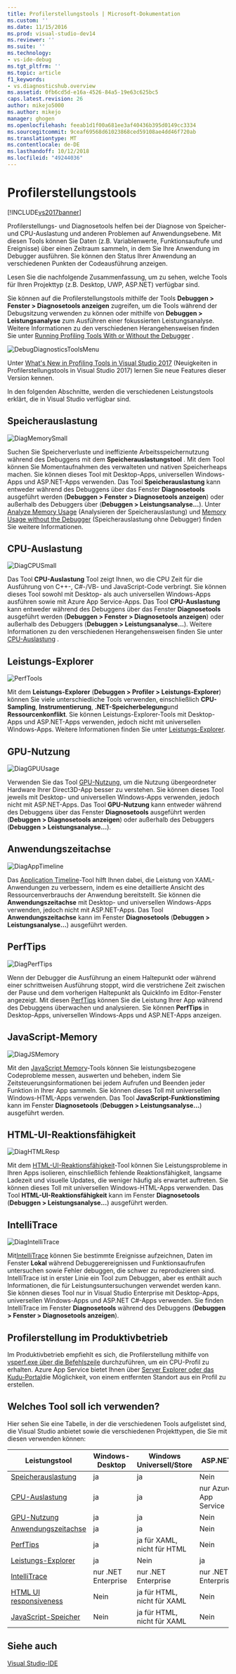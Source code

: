```yaml
---
title: Profilerstellungstools | Microsoft-Dokumentation
ms.custom: ''
ms.date: 11/15/2016
ms.prod: visual-studio-dev14
ms.reviewer: ''
ms.suite: ''
ms.technology:
- vs-ide-debug
ms.tgt_pltfrm: ''
ms.topic: article
f1_keywords:
- vs.diagnosticshub.overview
ms.assetid: 0fb6cd5d-e16a-4526-84a5-19e63c625bc5
caps.latest.revision: 26
author: mikejo5000
ms.author: mikejo
manager: ghogen
ms.openlocfilehash: feeab1d1f00a681ee3af40436b395d0149cc3334
ms.sourcegitcommit: 9ceaf69568d61023868ced59108ae4dd46f720ab
ms.translationtype: MT
ms.contentlocale: de-DE
ms.lasthandoff: 10/12/2018
ms.locfileid: "49244036"
---
```

# <a name="profiling-tools"></a>Profilerstellungstools
[!INCLUDE[vs2017banner](../includes/vs2017banner.md)]

Profilerstellungs- und Diagnosetools helfen bei der Diagnose von Speicher- und CPU-Auslastung und anderen Problemen auf Anwendungsebene. Mit diesen Tools können Sie Daten (z.B. Variablenwerte, Funktionsaufrufe und Ereignisse) über einen Zeitraum sammeln, in dem Sie Ihre Anwendung im Debugger ausführen. Sie können den Status Ihrer Anwendung an verschiedenen Punkten der Codeausführung anzeigen.  
  
 Lesen Sie die nachfolgende Zusammenfassung, um zu sehen, welche Tools für Ihren Projekttyp (z.B. Desktop, UWP, ASP.NET) verfügbar sind.  
  
 Sie können auf die Profilerstellungstools mithilfe der Tools **Debuggen &gt; Fenster &gt; Diagnosetools anzeigen** zugreifen, um die Tools während der Debugsitzung verwenden zu können oder mithilfe von **Debuggen &gt; Leistungsanalyse** zum Ausführen einer fokussierten Leistungsanalyse.  Weitere Informationen zu den verschiedenen Herangehensweisen finden Sie unter [Running Profiling Tools With or Without the Debugger](../profiling/running-profiling-tools-with-or-without-the-debugger.md) .  
  
 ![DebugDiagnosticsToolsMenu](../profiling/media/debugdiagnosticstoolsmenu.png "DebugDiagnosticsToolsMenu")  
  
 Unter [What's New in Profiling Tools in Visual Studio 2017](../profiling/what-s-new-in-profiling-tools.md) (Neuigkeiten in Profilerstellungstools in Visual Studio 2017) lernen Sie neue Features dieser Version kennen.  
  
 In den folgenden Abschnitte, werden die verschiedenen Leistungstools erklärt, die in Visual Studio verfügbar sind.  
  
## <a name="memory-usage"></a>Speicherauslastung  
 ![DiagMemorySmall](../profiling/media/diagmemorysmall.png "DiagMemorySmall")  
  
 Suchen Sie Speicherverluste und ineffiziente Arbeitsspeichernutzung während des Debuggens mit dem **Speicherauslastungstool** . Mit dem Tool können Sie Momentaufnahmen des verwalteten und nativen Speicherheaps machen. Sie können dieses Tool mit Desktop-Apps, universellen Windows-Apps und ASP.NET-Apps verwenden. Das Tool **Speicherauslastung** kann entweder während des Debuggens über das Fenster **Diagnosetools** ausgeführt werden (**Debuggen &gt; Fenster &gt; Diagnosetools anzeigen**) oder außerhalb des Debuggers über (**Debuggen &gt; Leistungsanalyse...**). Unter [Analyze Memory Usage](../profiling/memory-usage.md) (Analysieren der Speicherauslastung) und [Memory Usage without the Debugger](http://msdn.microsoft.com/library/8883bc5f-df86-4f84-aa2b-a21150f499b0) (Speicherauslastung ohne Debugger) finden Sie weitere Informationen.  
  
## <a name="cpu-usage"></a>CPU-Auslastung  
 ![DiagCPUSmall](../profiling/media/diagcpusmall.png "DiagCPUSmall")  
  
 Das Tool **CPU-Auslastung** Tool zeigt Ihnen, wo die CPU Zeit für die Ausführung von C++-, C#-/VB- und JavaScript-Code verbringt.  Sie können dieses Tool sowohl mit Desktop- als auch universellen Windows-Apps ausführen sowie mit Azure App Service-Apps. Das Tool **CPU-Auslastung** kann entweder während des Debuggens über das Fenster **Diagnosetools** ausgeführt werden (**Debuggen &gt; Fenster &gt; Diagnosetools anzeigen**) oder außerhalb des Debuggers (**Debuggen &gt; Leistungsanalyse...**). Weitere Informationen zu den verschiedenen Herangehensweisen finden Sie unter [CPU-Auslastung](../profiling/cpu-usage.md) .  
  
## <a name="performance-explorer"></a>Leistungs-Explorer  
 ![PerfTools](../profiling/media/perftools.png "PerfTools")  
  
 Mit dem **Leistungs-Explorer** (**Debuggen &gt; Profiler &gt; Leistungs-Explorer**) können Sie viele unterschiedliche Tools verwenden, einschließlich **CPU-Sampling**,  **Instrumentierung**, **.NET-Speicherbelegung**und **Ressourcenkonflikt**. Sie können Leistungs-Explorer-Tools mit Desktop-Apps und ASP.NET-Apps verwenden, jedoch nicht mit universellen Windows-Apps. Weitere Informationen finden Sie unter [Leistungs-Explorer](../profiling/performance-explorer.md).  
  
## <a name="gpu-usage"></a>GPU-Nutzung  
 ![DiagGPUUsage](../profiling/media/diaggpuusage.png "DiagGPUUsage")  
  
 Verwenden Sie das Tool [GPU-Nutzung](../debugger/gpu-usage.md), um die Nutzung übergeordneter Hardware Ihrer Direct3D-App besser zu verstehen. Sie können dieses Tool jeweils mit Desktop- und universellen Windows-Apps verwenden, jedoch nicht mit ASP.NET-Apps. Das Tool **GPU-Nutzung** kann entweder während des Debuggens über das Fenster **Diagnosetools** ausgeführt werden (**Debuggen &gt; Diagnosetools anzeigen**) oder außerhalb des Debuggers (**Debuggen &gt; Leistungsanalyse...**).  
  
## <a name="application-timeline"></a>Anwendungszeitachse  
 ![DiagAppTimeline](../profiling/media/diagapptimeline.png "DiagAppTimeline")  
  
 Das [Application Timeline](../profiling/application-timeline.md)-Tool hilft Ihnen dabei, die Leistung von XAML-Anwendungen zu verbessern, indem es eine detaillierte Ansicht des Ressourcenverbrauchs der Anwendung bereitstellt. Sie können die **Anwendungszeitachse** mit Desktop- und universellen Windows-Apps verwenden, jedoch nicht mit ASP.NET-Apps. Das Tool **Anwendungszeitachse** kann im Fenster **Diagnosetools** (**Debuggen &gt; Leistungsanalyse...**) ausgeführt werden.  
  
## <a name="perftips"></a>PerfTips  
 ![DiagPerfTips](../profiling/media/diagperftips.png "DiagPerfTips")  
  
 Wenn der Debugger die Ausführung an einem Haltepunkt oder während einer schrittweisen Ausführung stoppt, wird die verstrichene Zeit zwischen der Pause und dem vorherigen Haltepunkt als QuickInfo im Editor-Fenster angezeigt. Mit diesen [PerfTips](../profiling/perftips.md) können Sie die Leistung Ihrer App während des Debuggens überwachen und analysieren. Sie können **PerfTips** in Desktop-Apps, universellen Windows-Apps und ASP.NET-Apps anzeigen.  
  
## <a name="javascript-memory"></a>JavaScript-Memory  
 ![DiagJSMemory](../profiling/media/diagjsmemory.png "DiagJSMemory")  
  
 Mit den [JavaScript Memory](../profiling/javascript-memory.md)-Tools können Sie leistungsbezogene Codeprobleme messen, auswerten und beheben, indem Sie Zeitsteuerungsinformationen bei jedem Aufrufen und Beenden jeder Funktion in Ihrer App sammeln. Sie können dieses Toll mit universellen Windows-HTML-Apps verwenden. Das Tool **JavaScript-Funktionstiming** kann im Fenster **Diagnosetools** (**Debuggen &gt; Leistungsanalyse...**) ausgeführt werden.  
  
## <a name="html-ui-responsiveness"></a>HTML-UI-Reaktionsfähigkeit  
 ![DiagHTMLResp](../profiling/media/diaghtmlresp.png "DiagHTMLResp")  
  
 Mit dem [HTML-UI-Reaktionsfähigkeit](../profiling/html-ui-responsiveness.md)-Tool können Sie Leistungsprobleme in Ihren Apps isolieren, einschließlich fehlende Reaktionsfähigkeit, langsame Ladezeit und visuelle Updates, die weniger häufig als erwartet auftreten. Sie können dieses Toll mit universellen Windows-HTML-Apps verwenden. Das Tool **HTML-UI-Reaktionsfähigkeit** kann im Fenster **Diagnosetools** (**Debuggen &gt; Leistungsanalyse...**) ausgeführt werden.  
  
## <a name="intellitrace"></a>IntelliTrace  
 ![DiagIntelliTrace](../profiling/media/diagintellitrace.png "DiagIntelliTrace")  
  
 Mit[IntelliTrace](../debugger/intellitrace.md) können Sie bestimmte Ereignisse aufzeichnen, Daten im Fenster **Lokal** während Debuggerereignissen und Funktionsaufrufen untersuchen sowie Fehler debuggen, die schwer zu reproduzieren sind.  IntelliTrace ist in erster Linie ein Tool zum Debuggen, aber es enthält auch Informationen, die für Leistungsuntersuchungen verwendet werden kann. Sie können dieses Tool nur in Visual Studio Enterprise mit Desktop-Apps, universellen Windows-Apps und ASP.NET C#-Apps verwenden. Sie finden IntelliTrace im Fenster **Diagnosetools** während des Debuggens (**Debuggen &gt; Fenster &gt; Diagnosetools anzeigen**).  
  
## <a name="profiling-in-production"></a>Profilerstellung im Produktivbetrieb  
 Im Produktivbetrieb empfiehlt es sich, die Profilerstellung mithilfe von [vsperf.exe über die Befehlszeile](../profiling/using-the-profiling-tools-from-the-command-line.md) durchzuführen, um ein CPU-Profil zu erhalten. Azure App Service bietet Ihnen über [Server Explorer oder das Kudu-Portal](https://azure.microsoft.com/en-us/blog/remote-profiling-support-in-azure-app-service/)die Möglichkeit, von einem entfernten Standort aus ein Profil zu erstellen.  
  
## <a name="which-tool-should-i-use"></a>Welches Tool soll ich verwenden?  
 Hier sehen Sie eine Tabelle, in der die verschiedenen Tools aufgelistet sind, die Visual Studio anbietet sowie die verschiedenen Projekttypen, die Sie mit diesen verwenden können:  
  
|Leistungstool|Windows-Desktop|Windows Universell/Store|ASP.NET|  
|----------------------|---------------------|------------------------------|-------------|  
|[Speicherauslastung](../profiling/memory-usage.md)|ja|ja|Nein|  
|[CPU-Auslastung](../profiling/cpu-usage.md)|ja|ja|nur Azure App Service|  
|[GPU-Nutzung](../debugger/gpu-usage.md)|ja|ja|Nein|  
|[Anwendungszeitachse](../profiling/application-timeline.md)|ja|ja|Nein|  
|[PerfTips](../profiling/perftips.md)|ja|ja für XAML, nicht für HTML|Nein|  
|[Leistungs-Explorer](../profiling/performance-explorer.md)|ja|Nein|ja|  
|[IntelliTrace](../debugger/intellitrace.md)|nur .NET Enterprise|nur .NET Enterprise|nur .NET Enterprise|  
|[HTML UI responsiveness](../profiling/html-ui-responsiveness.md)|Nein|ja für HTML, nicht für XAML|Nein|  
|[JavaScript-Speicher](../profiling/javascript-memory.md)|Nein|ja für HTML, nicht für XAML|Nein|  
  
## <a name="see-also"></a>Siehe auch  
 [Visual Studio-IDE](../ide/visual-studio-ide.md)



